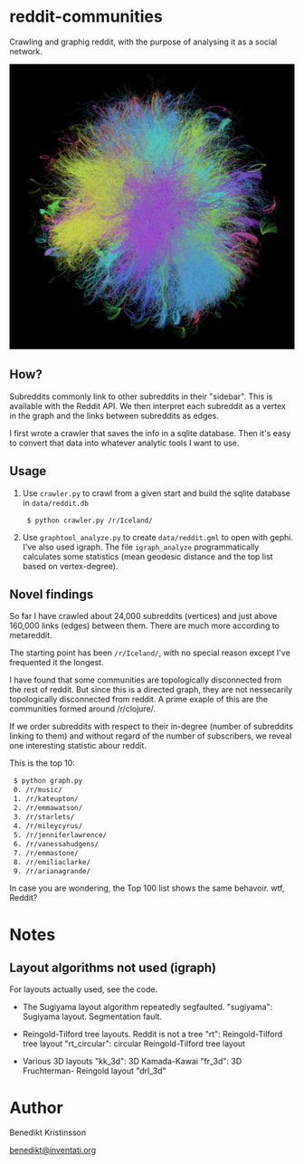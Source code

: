 reddit-communities
==============

Crawling and graphig reddit, with the purpose of analysing it as a social network.

![Yifan-Hu](/data/yifan-hu-4.png)

How?
--------------

Subreddits commonly link to other subreddits in their "sidebar". This is available with the Reddit API. We then interpret each subreddit as a vertex in the graph and the links between subreddits as edges. 

I first wrote a crawler that saves the info in a sqlite database. Then it's easy to convert that data into whatever analytic tools I want to use. 

Usage 
-------------

1. Use `crawler.py` to crawl from a given start and build the sqlite database in `data/reddit.db`

        $ python crawler.py /r/Iceland/

2. Use `graphtool_analyze.py` to create `data/reddit.gml` to open with gephi. I've also used igraph. The file `igraph_analyze` programmatically calculates some statistics (mean geodesic distance and the top list based on vertex-degree). 

Novel findings
---------------

So far I have crawled about 24,000 subreddits (vertices) and just above 160,000 links (edges) between them. There are much more according to metareddit. 

The starting point has been `/r/Iceland/`, with no special reason except I've frequented it the longest. 

I have found that some communities are topologically disconnected from the rest of reddit. But since this is a directed graph, they are not nessecarily topologically disconnected from reddit. A prime exaple of this are the communities formed around /r/clojure/. 

If we order subreddits with respect to their in-degree (number of subreddits linking to them) and without regard of the number of subscribers, we reveal one interesting statistic abour reddit. 

This is the top 10:

     $ python graph.py
     0. /r/music/
     1. /r/kateupton/
     2. /r/emmawatson/
     3. /r/starlets/
     4. /r/mileycyrus/
     5. /r/jenniferlawrence/
     6. /r/vanessahudgens/
     7. /r/emmastone/
     8. /r/emiliaclarke/
     9. /r/arianagrande/

In case you are wondering, the Top 100 list shows the same behavoir. wtf, Reddit?

Notes
========

Layout algorithms not used (igraph)
------
 For layouts actually used, see the code.

 - The Sugiyama layout algorithm repeatedly segfaulted.
   "sugiyama":    Sugiyama layout. Segmentation fault.

 - Reingold-Tilford tree layouts. Reddit is not a tree
   "rt":          Reingold-Tilford tree layout
   "rt_circular": circular Reingold-Tilford tree layout
   
 - Various 3D layouts
   "kk_3d":   3D Kamada-Kawai
   "fr_3d":   3D Fruchterman- Reingold layout
   "drl_3d"

Author
==========

Benedikt Kristinsson 

benedikt@inventati.org

